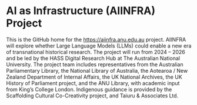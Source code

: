# AI as Infrastructure (AIINFRA) Project
This is the GitHub home for the https://aiinfra.anu.edu.au project. AIINFRA will explore whether Large Language Models (LLMs) could enable a new era of transnational historical research. The project will run from 2024 – 2026 and be led by the HASS Digital Research Hub at The Australian National University. The project team includes representatives from the Australian Parliamentary Library, the National Library of Australia, the Aotearoa / New Zealand Department of Internal Affairs, the UK National Archives, the UK History of Parliament project, and the ANU Library, with academic input from King’s College London. Indigenous guidance is provided by the Scaffolding Cultural Co-Creativity project, and Taiuru & Associates Ltd.

